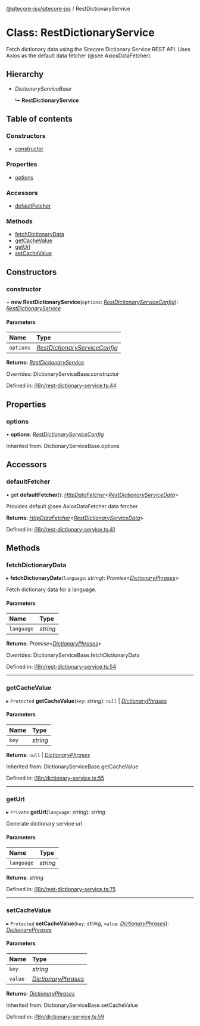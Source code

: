 [@sitecore-jss/sitecore-jss](../README.md) / RestDictionaryService

# Class: RestDictionaryService

Fetch dictionary data using the Sitecore Dictionary Service REST API.
Uses Axios as the default data fetcher (@see AxiosDataFetcher).

## Hierarchy

- *DictionaryServiceBase*

  ↳ **RestDictionaryService**

## Table of contents

### Constructors

- [constructor](restdictionaryservice.md#constructor)

### Properties

- [options](restdictionaryservice.md#options)

### Accessors

- [defaultFetcher](restdictionaryservice.md#defaultfetcher)

### Methods

- [fetchDictionaryData](restdictionaryservice.md#fetchdictionarydata)
- [getCacheValue](restdictionaryservice.md#getcachevalue)
- [getUrl](restdictionaryservice.md#geturl)
- [setCacheValue](restdictionaryservice.md#setcachevalue)

## Constructors

### constructor

\+ **new RestDictionaryService**(`options`: [*RestDictionaryServiceConfig*](../README.md#restdictionaryserviceconfig)): [*RestDictionaryService*](restdictionaryservice.md)

#### Parameters

| Name | Type |
| :------ | :------ |
| `options` | [*RestDictionaryServiceConfig*](../README.md#restdictionaryserviceconfig) |

**Returns:** [*RestDictionaryService*](restdictionaryservice.md)

Overrides: DictionaryServiceBase.constructor

Defined in: [i18n/rest-dictionary-service.ts:44](https://github.com/Sitecore/jss/blob/0a475c74/packages/sitecore-jss/src/i18n/rest-dictionary-service.ts#L44)

## Properties

### options

• **options**: [*RestDictionaryServiceConfig*](../README.md#restdictionaryserviceconfig)

Inherited from: DictionaryServiceBase.options

## Accessors

### defaultFetcher

• get **defaultFetcher**(): [*HttpDataFetcher*](../README.md#httpdatafetcher)<[*RestDictionaryServiceData*](../README.md#restdictionaryservicedata)\>

Provides default @see AxiosDataFetcher data fetcher

**Returns:** [*HttpDataFetcher*](../README.md#httpdatafetcher)<[*RestDictionaryServiceData*](../README.md#restdictionaryservicedata)\>

Defined in: [i18n/rest-dictionary-service.ts:41](https://github.com/Sitecore/jss/blob/0a475c74/packages/sitecore-jss/src/i18n/rest-dictionary-service.ts#L41)

## Methods

### fetchDictionaryData

▸ **fetchDictionaryData**(`language`: *string*): *Promise*<[*DictionaryPhrases*](../interfaces/dictionaryphrases.md)\>

Fetch dictionary data for a language.

#### Parameters

| Name | Type |
| :------ | :------ |
| `language` | *string* |

**Returns:** *Promise*<[*DictionaryPhrases*](../interfaces/dictionaryphrases.md)\>

Overrides: DictionaryServiceBase.fetchDictionaryData

Defined in: [i18n/rest-dictionary-service.ts:54](https://github.com/Sitecore/jss/blob/0a475c74/packages/sitecore-jss/src/i18n/rest-dictionary-service.ts#L54)

___

### getCacheValue

▸ `Protected` **getCacheValue**(`key`: *string*): ``null`` \| [*DictionaryPhrases*](../interfaces/dictionaryphrases.md)

#### Parameters

| Name | Type |
| :------ | :------ |
| `key` | *string* |

**Returns:** ``null`` \| [*DictionaryPhrases*](../interfaces/dictionaryphrases.md)

Inherited from: DictionaryServiceBase.getCacheValue

Defined in: [i18n/dictionary-service.ts:55](https://github.com/Sitecore/jss/blob/0a475c74/packages/sitecore-jss/src/i18n/dictionary-service.ts#L55)

___

### getUrl

▸ `Private` **getUrl**(`language`: *string*): *string*

Generate dictionary service url

#### Parameters

| Name | Type |
| :------ | :------ |
| `language` | *string* |

**Returns:** *string*

Defined in: [i18n/rest-dictionary-service.ts:75](https://github.com/Sitecore/jss/blob/0a475c74/packages/sitecore-jss/src/i18n/rest-dictionary-service.ts#L75)

___

### setCacheValue

▸ `Protected` **setCacheValue**(`key`: *string*, `value`: [*DictionaryPhrases*](../interfaces/dictionaryphrases.md)): [*DictionaryPhrases*](../interfaces/dictionaryphrases.md)

#### Parameters

| Name | Type |
| :------ | :------ |
| `key` | *string* |
| `value` | [*DictionaryPhrases*](../interfaces/dictionaryphrases.md) |

**Returns:** [*DictionaryPhrases*](../interfaces/dictionaryphrases.md)

Inherited from: DictionaryServiceBase.setCacheValue

Defined in: [i18n/dictionary-service.ts:59](https://github.com/Sitecore/jss/blob/0a475c74/packages/sitecore-jss/src/i18n/dictionary-service.ts#L59)
